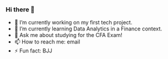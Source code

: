 ### Hi there 👋

- 🔭 I’m currently working on my first tech project.
- 🌱 I’m currently learning Data Analytics in a Finance context.
- 💬 Ask me about studying for the CFA Exam!
- 📫 How to reach me: email
- ⚡ Fun fact: BJJ 

